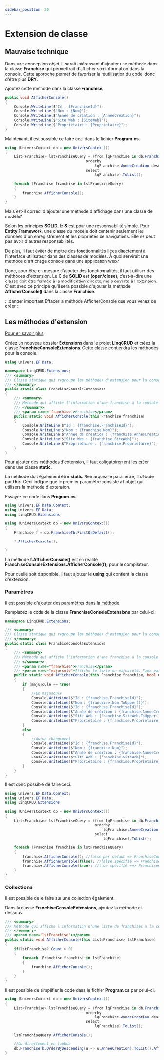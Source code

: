 ```yaml
---
sidebar_position: 30
---
```


# Extension de classe

## Mauvaise technique

Dans une conception objet, il serait intéressant d'ajouter une méthode dans la classe **Franchise** qui permettrait d'afficher son information dans la console. Cette approche permet de favoriser la réutilisation du code, donc d'être plus **DRY**.

Ajoutez cette méthode dans la classe **Franchise**.

```csharp title="Cette méthode n'est pas celle recommandée dans le cours"
public void AfficherConsole()
{
    Console.WriteLine($"Id : {FranchiseId}");
    Console.WriteLine($"Nom : {Nom}");
    Console.WriteLine($"Année de création : {AnneeCreation}");
    Console.WriteLine($"Site Web : {SiteWeb}");
    Console.WriteLine($"Propriétaire : {Proprietaire}");
}
```

Maintenant, il est possible de faire ceci dans le fichier **Program.cs**.

```csharp
using (UniversContext db = new UniversContext())
{
    List<Franchise> lstFranchiseQuery = (from lqFranchise in db.FranchiseTb
                                     orderby
                                         lqFranchise.AnneeCreation descending
                                     select
                                         lqFranchise).ToList();

    foreach (Franchise franchise in lstFranchiseQuery)
    {
        franchise.AfficherConsole();
    }
}
```

Mais est-il correct d'ajouter une méthode d'affichage dans une classe de modèle?

Selon les principes **SOLID**, le **S** est pour une responsabilité simple. Pour **Entity Framework**, une classe du modèle doit contenir seulement les données d'un enregistrement et les propriétés de navigations. Elle ne peut pas avoir d'autres responsabilités. 

De plus, il faut éviter de mettre des fonctionnalités liées directement à l'interface utilisateur dans des classes de modèles. À quoi servirait une méthode d'affichage console dans une application web? 

Donc, pour être en mesure d'ajouter des fonctionnalités, il faut utiliser des méthodes d'extension. Le **O** de **SOLID** est **(open/close)**, c'est-à-dire une classe doit être fermée à la modification directe, mais ouverte à l'extension. C'est avec ce principe qu'il sera possible d'ajouter la méthode **AfficherConsole()** dans la classe **Franchise**.

:::danger important
Effacer la méthode AfficherConsole que vous venez de créer
:::


## Les méthodes d'extension

[Pour en savoir plus](https://learn.microsoft.com/en-us/dotnet/csharp/programming-guide/classes-and-structs/extension-methods)


Créez un nouveau dossier **Extensions** dans le projet **LinqCRUD** et créez la classe **FranchiseConsoleExtensions**. Cette classe contiendra les méthodes pour la console.

```csharp title="Cette méthode est recommandée"
using Univers.EF.Data;

namespace LinqCRUD.Extensions;
/// <summary>
/// Classe statique qui regroupe les méthodes d'extension pour la console du modèle Franchise
/// </summary>
public static class FranchiseConsoleExtensions
{
    /// <summary>
    /// Méthode qui affiche l'information d'une franchise à la console
    /// </summary>
    /// <param name="franchise">Franchise</param>
    public static void AfficherConsole(this Franchise franchise)
    {
        Console.WriteLine($"Id : {franchise.FranchiseId}");
        Console.WriteLine($"Nom : {franchise.Nom}");
        Console.WriteLine($"Année de création : {franchise.AnneeCreation}");
        Console.WriteLine($"Site Web : {franchise.SiteWeb}");
        Console.WriteLine($"Propriétaire : {franchise.Proprietaire}");
    }
}
```

Pour ajouter des méthodes d'extension, il faut obligatoirement les créer dans une classe **static**.

La méthode doit également être **static**. Remarquez le paramètre, il débute par **this**. Ceci indique que le premier paramètre consiste à l'objet qui utilisera la méthode d'extension.

Essayez ce code dans **Program.cs**

```csharp
using Univers.EF.Data.Context;
using Univers.EF.Data;
using LinqCRUD.Extensions;

using (UniversContext db = new UniversContext())
{
    Franchise f = db.FranchiseTb.FirstOrDefault();

    f.AfficherConsole();

}
```

La méthode **f.AfficherConsole()**  est en réalité **FranchiseConsoleExtensions.AfficherConsole(f);** pour le compilateur.

Pour quelle soit disponible, il faut ajouter le **using** qui contient la classe d'extension.

### Paramètres

Il est possible d'ajouter des paramètres dans la méthode.

Remplacez le code de la classe **FranchiseConsoleExtensions** par celui-ci.

```csharp
namespace LinqCRUD.Extensions;

/// <summary>
/// Classe statique qui regroupe les méthodes d'extension pour la console du modèle Franchise
/// </summary>
public static class FranchiseConsoleExtensions
{
    /// <summary>
    /// Méthode qui affiche l'information d'une franchise à la console
    /// </summary>
    /// <param name="franchise">Franchise</param>
    /// <param name="majuscule">Affiche le texte en majuscule. Faux par défaut.</param>
    public static void AfficherConsole(this Franchise franchise, bool majuscule = false)
    {
        if (majuscule == true)
        {
            //En majuscule
            Console.WriteLine($"Id : {franchise.FranchiseId}");
            Console.WriteLine($"Nom : {franchise.Nom.ToUpper()}");
            Console.WriteLine($"Id : {franchise.FranchiseId}");
            Console.WriteLine($"Année de création : {franchise.AnneeCreation}");
            Console.WriteLine($"Site Web : {franchise.SiteWeb.ToUpper()}");
            Console.WriteLine($"Propriétaire : {franchise.Proprietaire.ToUpper()}");
        }
        else
        {
            //Aucun changement
            Console.WriteLine($"Id : {franchise.FranchiseId}");
            Console.WriteLine($"Nom : {franchise.Nom}");
            Console.WriteLine($"Année de création : {franchise.AnneeCreation}");
            Console.WriteLine($"Site Web : {franchise.SiteWeb}");
            Console.WriteLine($"Propriétaire : {franchise.Proprietaire}");
        }
    }
}
```

Il est donc possible de faire ceci.

```csharp
using Univers.EF.Data.Context;
using Univers.EF.Data;
using LinqCRUD.Extensions;

using (UniversContext db = new UniversContext())
{
    List<Franchise> lstFranchiseQuery = (from lqFranchise in db.FranchiseTb
                                         orderby
                                             lqFranchise.AnneeCreation descending
                                         select
                                             lqFranchise).ToList();

    foreach (Franchise franchise in lstFranchiseQuery)
    {
        franchise.AfficherConsole(); //false par défaut => FranchiseConsoleExtensions.AfficherConsole(franchise);       
        franchise.AfficherConsole(false); //false spécifié => FranchiseConsoleExtensions.AfficherConsole(franchise, false);
        franchise.AfficherConsole(true); //true spécifié ==> FranchiseConsoleExtensions.AfficherConsole(franchise, true);
    }
}
```

### Collections

Il est possible de le faire sur une collection également.

Dans la classe **FranchiseConsoleExtensions**, ajoutez la méthode ci-dessous.

```csharp
/// <summary>
/// Méthode qui affiche l'information d'une liste de franchises à la console
/// </summary>
/// <param name="lstFranchise"></param>
public static void AfficherConsole(this List<Franchise> lstFranchise)
{
    if(lstFranchise?.Count > 0)
    {
        foreach (Franchise franchise in lstFranchise)
        {
            franchise.AfficherConsole();
        }
    }
}
```

Il est possible de simplifier le code dans le fichier **Program.cs** par celui-ci.

```csharp
using (UniversContext db = new UniversContext())
{
    List<Franchise> lstFranchiseQuery = (from lqFranchise in db.FranchiseTb
                                     orderby
                                         lqFranchise.AnneeCreation descending
                                     select
                                         lqFranchise).ToList();

    lstFranchiseQuery.AfficherConsole();

    //Ou directement en lambda
    db.FranchiseTb.OrderByDescending(u => u.AnneeCreation).ToList().AfficherConsole();
}
```

